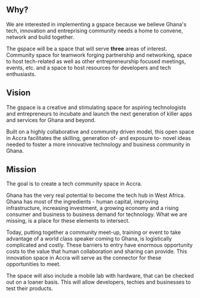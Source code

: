 Why?
----

We are interested in implementing a gspace because we believe Ghana's tech, innovation and entreprising community needs a home to convene, network and build together. 

The gspace will be a space that will serve **three** areas of interest. Community space for teamwork forging partnership and networking, space to host tech-related as well as other entrepreneurship focused meetings, events, etc. and a space to host resources for developers and tech enthusiasts.

Vision
------

The gspace is a creative and stimulating space for aspiring technologists and entrepreneurs to incubate and launch the next generation of killer apps and services for Ghana and beyond. 

Built on a highly collaborative and community driven model, this open space in Accra facilitates the skilling, generation of- and exposure to- novel ideas needed to foster a more innovative technology and business community in Ghana. 

Mission
-------

The goal is to create a tech community space in Accra.

Ghana has the very real potential to become the tech hub in West Africa. Ghana has most of the ingredients - human capital, improving infrastructure, increasing investment, a growing economy and a rising consumer and business to business demand for technology. What we are missing, is a place for these elements to intersect. 

Today, putting together a community meet-up, training or event to take advantage of a world class speaker coming to Ghana, is logistically complicated and costly. These barriers to entry have enormous opportunity costs to the value that human collaboration and sharing can provide. This innovation space in Accra will serve as the connector for these opportunities to meet. 

The space will also include a mobile lab with hardware, that can be checked out on a loaner basis. This will allow developers, techies and businesses to test their products. 


